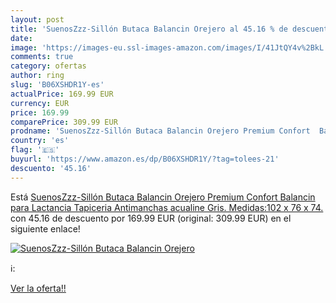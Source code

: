 ```yaml
---
layout: post
title: 'SuenosZzz-Sillón Butaca Balancin Orejero al 45.16 % de descuento'
date: 
image: 'https://images-eu.ssl-images-amazon.com/images/I/41JtQY4v%2BkL._SL200_.jpg'
comments: true
category: ofertas
author: ring
slug: 'B06XSHDR1Y-es'
actualPrice: 169.99 EUR
currency: EUR
price: 169.99
comparePrice: 309.99 EUR
prodname: 'SuenosZzz-Sillón Butaca Balancin Orejero Premium Confort  Balancin para Lactancia  Tapiceria Antimanchas acualine Gris. Medidas:102 x 76 x 74.'
country: 'es'
flag: '🇪🇸'
buyurl: 'https://www.amazon.es/dp/B06XSHDR1Y/?tag=tolees-21'
descuento: '45.16'
---
```


Está [SuenosZzz-Sillón Butaca Balancin Orejero Premium Confort  Balancin para Lactancia  Tapiceria Antimanchas acualine Gris. Medidas:102 x 76 x 74.](https://www.amazon.es/dp/B06XSHDR1Y/?tag=tolees-21) con 45.16 de descuento por 169.99 EUR (original: 309.99 EUR) en el siguiente enlace!

[![SuenosZzz-Sillón Butaca Balancin Orejero](https://images-eu.ssl-images-amazon.com/images/I/41JtQY4v%2BkL._SL200_.jpg)](https://www.amazon.es/dp/B06XSHDR1Y/?tag=tolees-21)

ℹ️:


[Ver la oferta!!](https://www.amazon.es/dp/B06XSHDR1Y/?tag=tolees-21)
